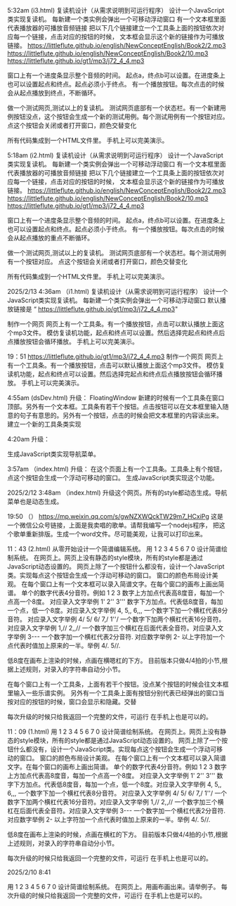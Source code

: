 5:32am (i3.html)
复读机设计（从需求说明到可运行程序）
设计一个JavaScript类实现复读机。
每新建一个类实例会弹出一个可移动浮动窗口
有一个文本框里面代表播放器的可播放音频链接
把以下几个链接建立一个工具条上面的按钮依次对应每一个链接，点击对应的按钮的时候，
文本框会显示这个新的链接作为可播放链接。
https://littleflute.github.io/english/NewConceptEnglish/Book2/2.mp3
https://littleflute.github.io/english/NewConceptEnglish/Book2/10.mp3
https://littleflute.github.io/gt1/mp3/j72_4_4.mp3

窗口上有一个进度条显示整个音频的时间。
起点a，终点b可以设置。在进度条上也可以设置起点和终点。起点必须小于终点。
有一个播放按钮。每次点击的时候会从起点播放到终点，不断循环。

做一个测试网页,测试以上的复读机。
测试网页底部有一个状态栏。有一个新建用例按钮没点，这个按钮会生成一个新的测试用例。每个测试用例有一个按钮对应。
点这个按钮会关闭或者打开窗口，颜色交替变化

所有代码集成到一个HTML文件里。
手机上可以完美演示。

5:18am (i2.html)
复读机设计（从需求说明到可运行程序）
设计一个JavaScript类实现复读机。
每新建一个类实例会弹出一个可移动浮动窗口
有一个文本框里面代表播放器的可播放音频链接
把以下几个链接建立一个工具条上面的按钮依次对应每一个链接，点击对应的按钮的时候，
文本框会显示这个新的链接作为可播放链接。
https://littleflute.github.io/english/NewConceptEnglish/Book2/2.mp3
https://littleflute.github.io/english/NewConceptEnglish/Book2/10.mp3
https://littleflute.github.io/gt1/mp3/j72_4_4.mp3

窗口上有一个进度条显示整个音频的时间。
起点a，终点b可以设置。在进度条上也可以设置起点和终点。起点必须小于终点。
有一个播放按钮。每次点击的时候会从起点播放的重点不断循环。

做一个测试网页,测试以上的复读机。
测试网页底部有一个状态栏。每个测试用例有一个按钮对应。
点这个按钮会关闭或者打开窗口，颜色交替变化

所有代码集成到一个HTML文件里。
手机上可以完美演示。



2025/2/13 4:36am （i1.html)
复读机设计（从需求说明到可运行程序）
设计一个JavaScript类实现复读机。
每新建一个类实例会弹出一个可移动浮动窗口
默认播放链接是 “ https://littleflute.github.io/gt1/mp3/j72_4_4.mp3" 

制作一个网页
网页上有一个工具条。有一个播放按钮，点击可以默认播放上面这个mp3文件。
模仿复读机功能，起点和终点可以设置。然后选择完起点和终点后点播放按钮会循环播放。
手机上可以完美演示。


19：51
https://littleflute.github.io/gt1/mp3/j72_4_4.mp3
制作一个网页
网页上有一个工具条。有一个播放按钮，点击可以默认播放上面这个mp3文件。
模仿复读机功能，起点和终点可以设置。然后选择完起点和终点后点播放按钮会循环播放。
手机上可以完美演示。

4:55am
(dsDev.html)
升级：
FloatingWindow 新建的时候有一个工具条在窗口顶部。另外有一个文本框。工具条有若干个按钮。点击按钮可以在文本框里输入随意的句子有意思的。另外有一个按钮，点击的时候会把文本框里的内容读出来。
建立一个新的工具条类实现

4:20am
升级：
 
生成JavaScript类实现导航菜单。

3:57am
（index.html)
升级：
在这个页面上有一个工具条。工具条上有个按钮，点这个按钮会生成一个浮动可移动的窗口。
生成JavaScript类实现这个功能。


2025/2/12 3:48am
（index.html)
升级这个网页。所有的style都动态生成。导航菜单也是动态生成。


19:50
（）
https://mp.weixin.qq.com/s/gwNZXWQckTW29m7_HCxiPg 
这是一个微信公众号链接，上面是我卖唱的歌单。请帮我编写一个nodejs程序，
把这个歌单重新排版。生成一个word文件。尽可能美观，让我可以打印出来。




11：43
(2.html)
从零开始设计一个简谱编辑系统。
用 1 2 3 4 5 6 7 0 设计简谱绘制系统。
在网页上。网页上没有静态的style模块，所有的style都是通过JavaScript动态设置的。
网页上除了一个按钮什么都没有，设计一个JavaScript类。实现每点这个按钮会生成一个浮动可移动的窗口。
窗口的颜色布局设计美观。
在每个窗口上有一个文本框可以录入简谱文字。在每个窗口的画布上画出简谱。
单个的数字代表4分音符。例如 1 2 3
数字上方加点代表高8度音，每加一个点高一个8度。 对应录入文字举例 1' 2'' 3''' 
数字下方加点。代表低8度音，每加一个点，低一个8度。对应录入文字举例 4, 5,, 6,,,
一个数字下加一个横杠代表8分音符。 对应录入文字举例 4/ 5/ 6/ 7,/ 1''/
一个数字下加两个横杠代表16分音符。对应录入文字举例 1,// 2,,//
一个数字加三个横杠在后面代表全音符。对应录入文字举例 3---
一个数字加一个横杠代表2分音符. 对应数字举例 2-
以上字符加一个点代表时值加上原来的一半。举例 4/. 5//.

低8度在画布上渲染的时候，点画在横嗯杠的下方。
目前版本只做4/4拍的小节,根据上述规则，对录入的字符串自动分小节。

在每个窗口上有一个工具条，上面有若干个按钮。没点某个按钮的时候会往文本框里输入一些乐谱实例。
另外有一个工具条上面有按钮分别代表已经弹出的窗口当按对应的按钮的时候，窗口会显示和隐藏。交替

每次升级的时候只给我返回一个完整的文件，可运行
在手机上也是可以的。 




11：09
(1.html)
用 1 2 3 4 5 6 7 0 设计简谱绘制系统。
在网页上。网页上没有静态的style模块，所有的style都是通过JavaScript动态设置的。
网页上除了一个按钮什么都没有，设计一个JavaScript类。实现每点这个按钮会生成一个浮动可移动的窗口。
窗口的颜色布局设计美观。
在每个窗口上有一个文本框可以录入简谱文字。在每个窗口的画布上画出简谱。
单个的数字代表4分音符。例如 1 2 3
数字上方加点代表高8度音，每加一个点高一个8度。 对应录入文字举例 1' 2'' 3''' 
数字下方加点。代表低8度音，每加一个点，低一个8度。对应录入文字举例 4, 5,, 6,,,
一个数字下加一个横杠代表8分音符。 对应录入文字举例 4/ 5/ 6/ 7,/ 1''/
一个数字下加两个横杠代表16分音符。对应录入文字举例 1,// 2,,//
一个数字加三个横杠在后面代表全音符。对应录入文字举例 3---
一个数字加一个横杠代表2分音符. 对应数字举例 2-
以上字符加一个点代表时值加上原来的一半。举例 4/. 5//.

低8度在画布上渲染的时候，点画在横杠的下方。
目前版本只做4/4拍的小节,根据上述规则，对录入的字符串自动分小节。

每次升级的时候只给我返回一个完整的文件，可运行
在手机上也是可以的。 




2025/2/10 8:41
  
用 1 2 3 4 5 6 7 0 设计简谱绘制系统。
在网页上。用画布画出来。请举例子。
每次升级的时候只给我返回一个完整的文件，可运行
在手机上也是可以的。 